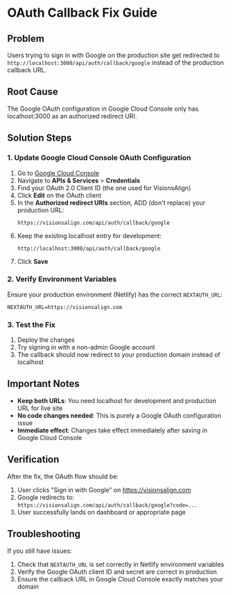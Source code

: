 # OAuth Callback Fix Guide

## Problem
Users trying to sign in with Google on the production site get redirected to `http://localhost:3000/api/auth/callback/google` instead of the production callback URL.

## Root Cause
The Google OAuth configuration in Google Cloud Console only has localhost:3000 as an authorized redirect URI.

## Solution Steps

### 1. Update Google Cloud Console OAuth Configuration

1. Go to [Google Cloud Console](https://console.cloud.google.com/)
2. Navigate to **APIs & Services** > **Credentials**
3. Find your OAuth 2.0 Client ID (the one used for VisionsAlign)
4. Click **Edit** on the OAuth client
5. In the **Authorized redirect URIs** section, ADD (don't replace) your production URL:
   ```
   https://visionsalign.com/api/auth/callback/google
   ```
6. Keep the existing localhost entry for development:
   ```
   http://localhost:3000/api/auth/callback/google
   ```
7. Click **Save**

### 2. Verify Environment Variables

Ensure your production environment (Netlify) has the correct `NEXTAUTH_URL`:
```
NEXTAUTH_URL=https://visionsalign.com
```

### 3. Test the Fix

1. Deploy the changes
2. Try signing in with a non-admin Google account
3. The callback should now redirect to your production domain instead of localhost

## Important Notes

- **Keep both URLs**: You need localhost for development and production URL for live site
- **No code changes needed**: This is purely a Google OAuth configuration issue
- **Immediate effect**: Changes take effect immediately after saving in Google Cloud Console

## Verification

After the fix, the OAuth flow should be:
1. User clicks "Sign in with Google" on https://visionsalign.com
2. Google redirects to: `https://visionsalign.com/api/auth/callback/google?code=...`
3. User successfully lands on dashboard or appropriate page

## Troubleshooting

If you still have issues:
1. Check that `NEXTAUTH_URL` is set correctly in Netlify environment variables
2. Verify the Google OAuth client ID and secret are correct in production
3. Ensure the callback URL in Google Cloud Console exactly matches your domain
